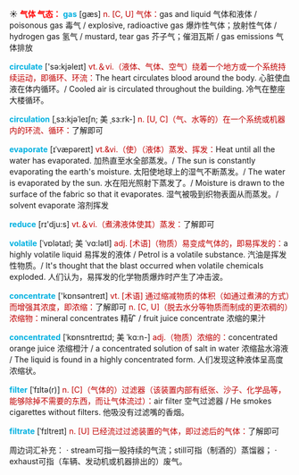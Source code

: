 ☀ <font color="red">**气体 气态：**</font>
<font color="sky blue">**gas**</font> [ɡæs] 
<font color="#c00000">n. [C, U] 气体：</font>gas and liquid 气体和液体 / poisonous gas 毒气 / explosive, radioactive gas 爆炸性气体；放射性气体 / hydrogen gas 氢气 / mustard, tear gas 芥子气；催泪瓦斯 / gas emissions 气体排放

<font color="sky blue">**circulate**</font> ['sə:kjəleɪt] 
<font color="#c00000">vt.＆vi.（液体、气体、空气）绕着一个地方或一个系统持续运动，即循环、环流：</font>The heart circulates blood around the body. 心脏使血液在体内循环。/ Cooled air is circulated throughout the building. 冷气在整座大楼循环。
                      
<font color="sky blue">**circulation**</font> [ˌsɜ:kjəˈleɪʃn; 美 ˌsɜ:rk-]
<font color="#c00000">n. [U, C]（气、水等的）在一个系统或机器内的环流、循环：</font>了解即可

<font color="sky blue">**evaporate**</font> [ɪˈvæpəreɪt]
<font color="#c00000">vt.&vi.（使）（液体）蒸发、挥发：</font>Heat until all the water has evaporated. 加热直至水全部蒸发。/ The sun is constantly evaporating the earth's moisture. 太阳使地球上的湿气不断蒸发。/ The water is evaporated by the sun. 水在阳光照射下蒸发了。/ Moisture is drawn to the surface of the fabric so that it evaporates. 湿气被吸到织物表面从而蒸发。/ solvent evaporate 溶剂挥发

<font color="sky blue">**reduce**</font> [rɪ'dju:s] 
<font color="#c00000">vt.＆vi.（煮沸液体使其）蒸发：</font>了解即可
           
<font color="sky blue">**volatile**</font> [ˈvɒlətaɪl; 美 ˈvɑ:lətl] 
<font color="#c00000">adj. [术语]（物质）易变成气体的，即易挥发的：</font>a highly volatile liquid 易挥发的液体 / Petrol is a volatile substance. 汽油是挥发性物质。/ It's thought that the blast occurred when volatile chemicals exploded. 人们认为，易挥发的化学物质爆炸时产生了冲击波。
 
<font color="sky blue">**concentrate**</font> ['kɒnsəntreɪt] 
<font color="#c00000">vt. [术语] 通过缩减物质的体积（如通过煮沸的方式）而增强其浓度，即浓缩：</font>了解即可 <font color="#c00000">n. [C, U]（脱去水分等物质而制成的更浓稠的）浓缩物：</font>mineral concentrates 精矿 / fruit juice concentrate 浓缩的果汁
           
<font color="sky blue">**concentrated**</font> [ˈkɒnsntreɪtɪd; 美 ˈkɑ:n-]
<font color="#c00000">adj.（物质）浓缩的：</font>concentrated orange juice 浓缩橙汁 / a concentrated solution of salt in water 浓缩盐水溶液 / The liquid is found in a highly concentrated form. 人们发现这种液体呈高度浓缩状。

<font color="sky blue">**filter**</font> [ˈfɪltə(r)]
<font color="#c00000">n. [C]（气体的）过滤器（该装置内部有纸张、沙子、化学品等，能够除掉不需要的东西，而让气体流过）：</font>air filter 空气过滤器 / He smokes cigarettes without filters. 他吸没有过滤嘴的香烟。
           
<font color="sky blue">**filtrate**</font> [ˈfɪltreɪt]
<font color="#c00000">n. [U] 已经流过过滤装置的气体，即过滤后的气体：</font>了解即可

周边词汇补充：
· stream可指一股持续的气流；still可指（制酒的）蒸馏器；
· exhaust可指（车辆、发动机或机器排出的）废气。

